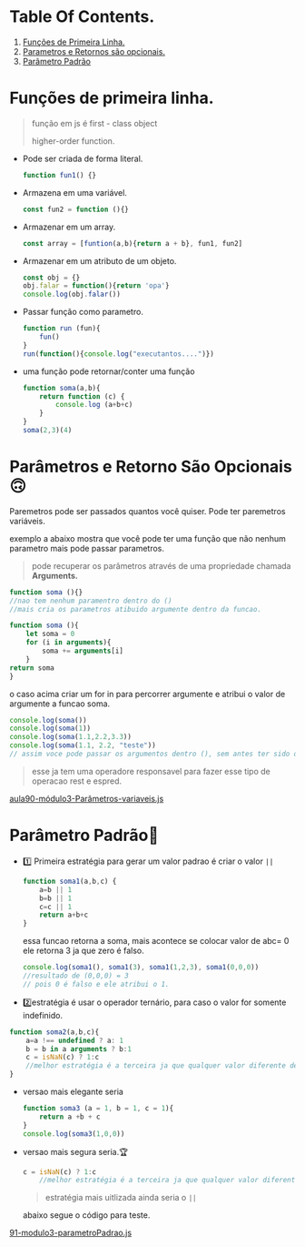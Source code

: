 # Table Of Contents.

1. [Funções de Primeira Linha.](#funções-de-primeira-linha.)
2. [Parametros e Retornos são opcionais.](#parâmetros-e-retorno-são-opcionais)
3. [Parâmetro Padrão](#parâmetro-padrão)



# Funções de primeira linha.



> função em js é first - class object
>
> higher-order function.

* Pode ser criada de forma literal.

  ```javascript
  function fun1() {}
  ```

* Armazena em uma variável.

  ```javascript
  const fun2 = function (){}
  ```

* Armazenar em um array.

  ```javascript
  const array = [funtion(a,b){return a + b}, fun1, fun2]
  ```

* Armazenar em um atributo de um objeto.

  ```javascript
  const obj = {}
  obj.falar = function(){return 'opa'}
  console.log(obj.falar())
  ```

* Passar função como parametro.

  ``` javascript
  function run (fun){
      fun()
  }
  run(function(){console.log("executantos....")})
  ```

* uma função pode retornar/conter uma função

  ```javascript
  function soma(a,b){
      return function (c) {
          console.log (a+b+c)
      }
  }
  soma(2,3)(4)
  ```

  



#  Parâmetros e Retorno São Opcionais🙃

Paremetros pode ser passados quantos você quiser.
Pode ter paremetros variáveis.

exemplo a abaixo mostra que você pode ter uma função que não nenhum parametro mais pode passar parametros.

> pode recuperar os parâmetros através de uma propriedade chamada **Arguments.** 

```javascript
function soma (){}
//nao tem nenhum paramentro dentro do ()
//mais cria os parametros atibuido argumente dentro da funcao.
```

```javascript
function soma (){
    let soma = 0
    for (i in arguments){
        soma += arguments[i]
    }
return soma
}
```

o caso acima criar um for in para percorrer argumente e atribui o valor de argumente a funcao soma.

```javascript
console.log(soma())
console.log(soma(1))
console.log(soma(1.1,2.2,3.3))
console.log(soma(1.1, 2.2, "teste"))
// assim voce pode passar os argumentos dentro (), sem antes ter sido declarados na criacao.

```

> esse ja tem uma operadore responsavel para fazer esse tipo de operacao
> rest e espred.

 [aula90-módulo3-Parâmetros-variaveis.js](../../Aula./Modulo3/aula90-módulo3-Parâmetros-variaveis.js) 

# Parâmetro Padrão🦧

* 1️⃣ Primeira estratégia para gerar um valor padrao é criar o valor `||`

  ```javascript
  function soma1(a,b,c) {
      a=b || 1
      b=b || 1
      c=c || 1
      return a+b+c
  }
  ```

  essa funcao retorna a soma, mais acontece se colocar valor de abc= 0 ele retorna 3 ja que zero é falso.

  ```javascript
  console.log(soma1(), soma1(3), soma1(1,2,3), soma1(0,0,0))
  //resultado de (0,0,0) = 3
  // pois 0 é falso e ele atribui o 1.
  ```

*  2️⃣estratégia é usar o operador ternário, para caso o valor for somente indefinido.

  ```javascript
  function soma2(a,b,c){
      a=a !== undefined ? a: 1
      b = b in a arguments ? b:1
      c = isNaN(c) ? 1:c
      //melhor estratégia é a terceira ja que qualquer valor diferente de numero vai ser valor padrao.
  }
  ```

* versao mais elegante seria 

  ```javascript
  function soma3 (a = 1, b = 1, c = 1){
      return a +b + c
  }
  console.log(soma3(1,0,0))
  ```

* versao mais segura seria.🏆️

  ```javascript
  c = isNaN(c) ? 1:c
      //melhor estratégia é a terceira ja que qualquer valor diferente de numero vai ser valor padrao.
  ```

  > estratégia mais uitlizada ainda seria o `||`

  abaixo segue o código para teste.

  

 [91-modulo3-parametroPadrao.js](../../Aula./Modulo3/91-modulo3-parametroPadrao.js) 

